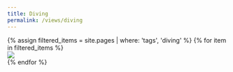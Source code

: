 ```yaml
---
title: Diving
permalink: /views/diving
---
```


<div class='d-flex flex-row flex-wrap'>
  {% assign filtered_items = site.pages | where: 'tags', 'diving' %}
  {% for item in filtered_items %}
  <div class="col-3">
    <a href="{{ item.permalink }}">
      <img class="gallery-item-image" src="{{ item.image }}"/>
    </a>
  </div>
  {% endfor %}
</div>
